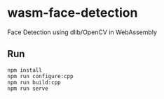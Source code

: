 # wasm-face-detection
Face Detection using dlib/OpenCV in WebAssembly

## Run

```
npm install
npm run configure:cpp
npm run build:cpp
npm run serve
```
